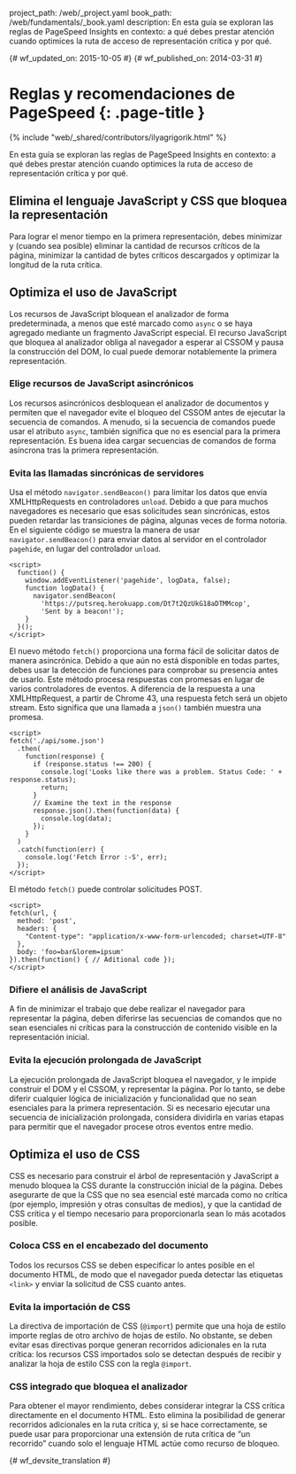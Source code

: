 project_path: /web/_project.yaml
book_path: /web/fundamentals/_book.yaml
description: En esta guía se exploran las reglas de PageSpeed Insights en contexto: a qué debes prestar atención cuando optimices la ruta de acceso de representación crítica y por qué.

{# wf_updated_on: 2015-10-05 #}
{# wf_published_on: 2014-03-31 #}

# Reglas y recomendaciones de PageSpeed {: .page-title }

{% include "web/_shared/contributors/ilyagrigorik.html" %}

En esta guía se exploran las reglas de PageSpeed Insights en contexto: a qué debes prestar atención cuando optimices la ruta de acceso de representación crítica y por qué.


## Elimina el lenguaje JavaScript y CSS que bloquea la representación

Para lograr el menor tiempo en la primera representación, debes minimizar y (cuando sea posible) eliminar la cantidad de recursos críticos de la página, minimizar la cantidad de bytes críticos descargados y optimizar la longitud de la ruta crítica.

## Optimiza el uso de JavaScript

Los recursos de JavaScript bloquean el analizador de forma predeterminada, a menos que esté marcado como `async` o se haya agregado mediante un fragmento JavaScript especial. El recurso JavaScript que bloquea al analizador obliga al navegador a esperar al CSSOM y pausa la construcción del DOM, lo cual puede demorar notablemente la primera representación.

### Elige recursos de JavaScript asincrónicos

Los recursos asincrónicos desbloquean el analizador de documentos y permiten que el navegador evite el bloqueo del CSSOM antes de ejecutar la secuencia de comandos. A menudo, si la secuencia de comandos puede usar el atributo `async`, también significa que no es esencial para la primera representación. Es buena idea cargar secuencias de comandos de forma asíncrona tras la primera representación.

### Evita las llamadas sincrónicas de servidores

Usa el método `navigator.sendBeacon()` para limitar los datos que envía XMLHttpRequests en
controladores `unload`. Debido a que para muchos navegadores es necesario que esas solicitudes
sean sincrónicas, estos pueden retardar las transiciones de página, algunas veces de forma notoria. En el siguiente
código se muestra la manera de usar `navigator.sendBeacon()` para enviar datos al servidor en el
controlador `pagehide`, en lugar del controlador `unload`.


    <script>
      function() {
        window.addEventListener('pagehide', logData, false);
        function logData() {
          navigator.sendBeacon(
            'https://putsreq.herokuapp.com/Dt7t2QzUkG18aDTMMcop',
            'Sent by a beacon!');
        }
      }();
    </script>
    

El nuevo método `fetch()` proporciona una forma fácil de solicitar datos de manera asincrónica. Debido a que aún no está disponible en todas partes, debes usar la detección de funciones para comprobar su presencia antes de usarlo. Este método procesa respuestas con promesas en lugar de varios controladores de eventos. A diferencia de la respuesta a una XMLHttpRequest, a partir de Chrome 43, una respuesta fetch será un objeto stream. Esto significa que una llamada a `json()` también muestra una promesa. 


    <script>
    fetch('./api/some.json')  
      .then(  
        function(response) {  
          if (response.status !== 200) {  
            console.log('Looks like there was a problem. Status Code: ' +  response.status);  
            return;  
          }
          // Examine the text in the response  
          response.json().then(function(data) {  
            console.log(data);  
          });  
        }  
      )  
      .catch(function(err) {  
        console.log('Fetch Error :-S', err);  
      });
    </script>
    

El método `fetch()` puede controlar solicitudes POST.


    <script>
    fetch(url, {
      method: 'post',
      headers: {  
        "Content-type": "application/x-www-form-urlencoded; charset=UTF-8"  
      },  
      body: 'foo=bar&lorem=ipsum'  
    }).then(function() { // Aditional code });
    </script>
    

### Difiere el análisis de JavaScript

A fin de minimizar el trabajo que debe realizar el navegador para representar la página, deben diferirse las secuencias de comandos que no sean esenciales ni críticas para la construcción de contenido visible en la representación inicial.

### Evita la ejecución prolongada de JavaScript

La ejecución prolongada de JavaScript bloquea el navegador, y le impide construir el DOM y el CSSOM, y representar la página. Por lo tanto, se debe diferir cualquier lógica de inicialización y funcionalidad que no sean esenciales para la primera representación. Si es necesario ejecutar una secuencia de inicialización prolongada, considera dividirla en varias etapas para permitir que el navegador procese otros eventos entre medio.

## Optimiza el uso de CSS

CSS es necesario para construir el árbol de representación y JavaScript a menudo bloquea la CSS durante la construcción inicial de la página. Debes asegurarte de que la CSS que no sea esencial esté marcada como no crítica (por ejemplo, impresión y otras consultas de medios), y que la cantidad de CSS crítica y el tiempo necesario para proporcionarla sean lo más acotados posible.

### Coloca CSS en el encabezado del documento

Todos los recursos CSS se deben especificar lo antes posible en el documento HTML, de modo que el navegador pueda detectar las etiquetas `<link>` y enviar la solicitud de CSS cuanto antes.

### Evita la importación de CSS

La directiva de importación de CSS (`@import`) permite que una hoja de estilo importe reglas de otro archivo de hojas de estilo. No obstante, se deben evitar esas directivas porque generan recorridos adicionales en la ruta crítica: los recursos CSS importados solo se detectan después de recibir y analizar la hoja de estilo CSS con la regla `@import`.

### CSS integrado que bloquea el analizador

Para obtener el mayor rendimiento, debes considerar integrar la CSS crítica directamente en el documento HTML. Esto elimina la posibilidad de generar recorridos adicionales en la ruta crítica y, si se hace correctamente, se puede usar para proporcionar una extensión de ruta crítica de “un recorrido” cuando solo el lenguaje HTML actúe como recurso de bloqueo.



{# wf_devsite_translation #}
